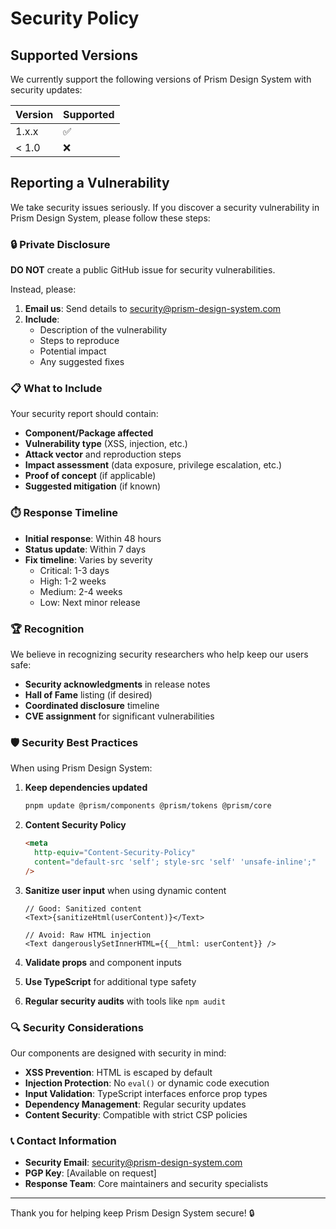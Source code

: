 # Security Policy

## Supported Versions

We currently support the following versions of Prism Design System with security updates:

| Version | Supported          |
| ------- | ------------------ |
| 1.x.x   | :white_check_mark: |
| < 1.0   | :x:                |

## Reporting a Vulnerability

We take security issues seriously. If you discover a security vulnerability in Prism Design System, please follow these steps:

### 🔒 Private Disclosure

**DO NOT** create a public GitHub issue for security vulnerabilities.

Instead, please:

1. **Email us**: Send details to security@prism-design-system.com
2. **Include**:
   - Description of the vulnerability
   - Steps to reproduce
   - Potential impact
   - Any suggested fixes

### 📋 What to Include

Your security report should contain:

- **Component/Package affected**
- **Vulnerability type** (XSS, injection, etc.)
- **Attack vector** and reproduction steps
- **Impact assessment** (data exposure, privilege escalation, etc.)
- **Proof of concept** (if applicable)
- **Suggested mitigation** (if known)

### ⏱️ Response Timeline

- **Initial response**: Within 48 hours
- **Status update**: Within 7 days
- **Fix timeline**: Varies by severity
  - Critical: 1-3 days
  - High: 1-2 weeks
  - Medium: 2-4 weeks
  - Low: Next minor release

### 🏆 Recognition

We believe in recognizing security researchers who help keep our users safe:

- **Security acknowledgments** in release notes
- **Hall of Fame** listing (if desired)
- **Coordinated disclosure** timeline
- **CVE assignment** for significant vulnerabilities

### 🛡️ Security Best Practices

When using Prism Design System:

1. **Keep dependencies updated**

   ```bash
   pnpm update @prism/components @prism/tokens @prism/core
   ```

2. **Content Security Policy**

   ```html
   <meta
     http-equiv="Content-Security-Policy"
     content="default-src 'self'; style-src 'self' 'unsafe-inline';"
   />
   ```

3. **Sanitize user input** when using dynamic content

   ```tsx
   // Good: Sanitized content
   <Text>{sanitizeHtml(userContent)}</Text>

   // Avoid: Raw HTML injection
   <Text dangerouslySetInnerHTML={{__html: userContent}} />
   ```

4. **Validate props** and component inputs
5. **Use TypeScript** for additional type safety
6. **Regular security audits** with tools like `npm audit`

### 🔍 Security Considerations

Our components are designed with security in mind:

- **XSS Prevention**: HTML is escaped by default
- **Injection Protection**: No `eval()` or dynamic code execution
- **Input Validation**: TypeScript interfaces enforce prop types
- **Dependency Management**: Regular security updates
- **Content Security**: Compatible with strict CSP policies

### 📞 Contact Information

- **Security Email**: security@prism-design-system.com
- **PGP Key**: [Available on request]
- **Response Team**: Core maintainers and security specialists

---

Thank you for helping keep Prism Design System secure! 🔒
